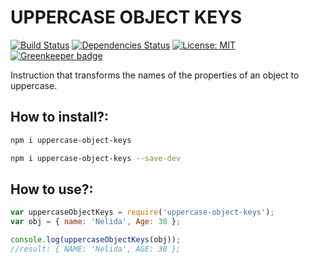 # UPPERCASE OBJECT KEYS 

[![Build Status](https://travis-ci.org/pilmee/uppercase-object-keys.svg?branch=master)](https://travis-ci.org/pilmee/uppercase-object-keys) [![Dependencies Status](https://david-dm.org/pilmee/uppercase-object-keys.svg)](https://david-dm.org/pilmee/uppercase-object-keys.svg) [![License: MIT](https://img.shields.io/badge/License-MIT-yellow.svg)](https://opensource.org/licenses/MIT) [![Greenkeeper badge](https://badges.greenkeeper.io/pilmee/uppercase-object-keys.svg)](https://greenkeeper.io/)

Instruction that transforms the names of the properties of an object to uppercase.

## How to install?:
```bash
npm i uppercase-object-keys
```
```bash
npm i uppercase-object-keys --save-dev
```

## How to use?:
```javascript
var uppercaseObjectKeys = require('uppercase-object-keys');
var obj = { name: 'Nelida', Age: 30 };

console.log(uppercaseObjectKeys(obj));
//result: { NAME: 'Nelida', AGE: 30 };

```
